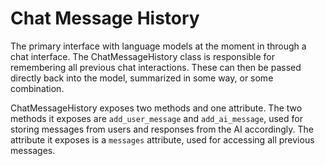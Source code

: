 Chat Message History
====================

The primary interface with language models at the moment in through a chat interface. The ChatMessageHistory class is responsible for remembering all previous chat interactions. These can then be passed directly back into the model, summarized in some way, or some combination.

ChatMessageHistory exposes two methods and one attribute. The two methods it exposes are `add_user_message` and `add_ai_message`, used for storing messages from users and responses from the AI accordingly. The attribute it exposes is a `messages` attribute, used for accessing all previous messages.